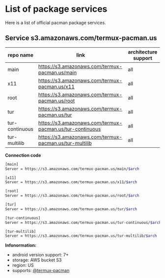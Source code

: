 # List of package services
Here is a list of official pacman package services.

<!--## Service [service.termux-pacman.dev](https://service.termux-pacman.dev/)-->
## Service s3.amazonaws.com/termux-pacman.us

<!--
repo name | link | architecture support
--- | --- | ---
main | https://service.termux-pacman.dev/main | all
x11 | https://service.termux-pacman.dev/x11 | all
root | https://service.termux-pacman.dev/root | all
tur | https://service.termux-pacman.dev/tur | all
tur-continuous | https://service.termux-pacman.dev/tur-continuous | all
tur-multilib | https://service.termux-pacman.dev/tur-multilib | all
-->

repo name | link | architecture support
--- | --- | ---
main | https://s3.amazonaws.com/termux-pacman.us/main | all
x11 | https://s3.amazonaws.com/termux-pacman.us/x11 | all
root | https://s3.amazonaws.com/termux-pacman.us/root | all
tur | https://s3.amazonaws.com/termux-pacman.us/tur | all
tur-continuous | https://s3.amazonaws.com/termux-pacman.us/tur-continuous | all
tur-multilib | https://s3.amazonaws.com/termux-pacman.us/tur-multilib | all


**Connection code**
```bash
[main]
Server = https://s3.amazonaws.com/termux-pacman.us/main/$arch

[x11]
Server = https://s3.amazonaws.com/termux-pacman.us/x11/$arch

[root]
Server = https://s3.amazonaws.com/termux-pacman.us/root/$arch

[tur]
Server = https://s3.amazonaws.com/termux-pacman.us/tur/$arch

[tur-continuous]
Server = https://s3.amazonaws.com/termux-pacman.us/tur-continuous/$arch

[tur-multilib]
Server = https://s3.amazonaws.com/termux-pacman.us/tur-multilib/$arch
```

**Infonormation:**
- android version support: 7+
- storage: AWS bucket S3
- region: US
- supports: [@termux-pacman](https://github.com/termux-pacman)

